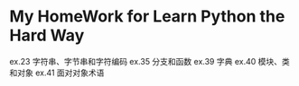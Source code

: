 # My HomeWork for Learn Python the Hard Way
ex.23 字符串、字节串和字符编码
ex.35 分支和函数
ex.39 字典
ex.40 模块、类和对象
ex.41 面对对象术语
